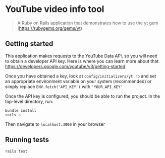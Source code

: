 # YouTube video info tool
> A Ruby on Rails application that demonstrates how to use the yt gem (https://rubygems.org/gems/yt)

## Getting started

This application makes requests to the YouTube Data API, so you will need to obtain a developer API key. Here is where you can learn more about that: https://developers.google.com/youtube/v3/getting-started

Once you have obtained a key, look at `config/initializers/yt.rb` and set an appropriate environment variable on your system (recommended) or simply replace `ENV.fetch('API_KEY')` with `'YOUR_API_KEY'`

Once the API key is configured, you should be able to run the project. In the top-level directory, run:

```shell
bundle install
rails s
```

Then navigate to `localhost:3000` in your browser

## Running tests

```shell
rails test
```
